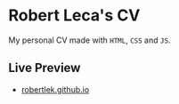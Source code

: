 # Robert Leca's CV

My personal CV made with `HTML`, `CSS` and `JS`.

## Live Preview

- [robertlek.github.io](https://robertlek.github.io)
